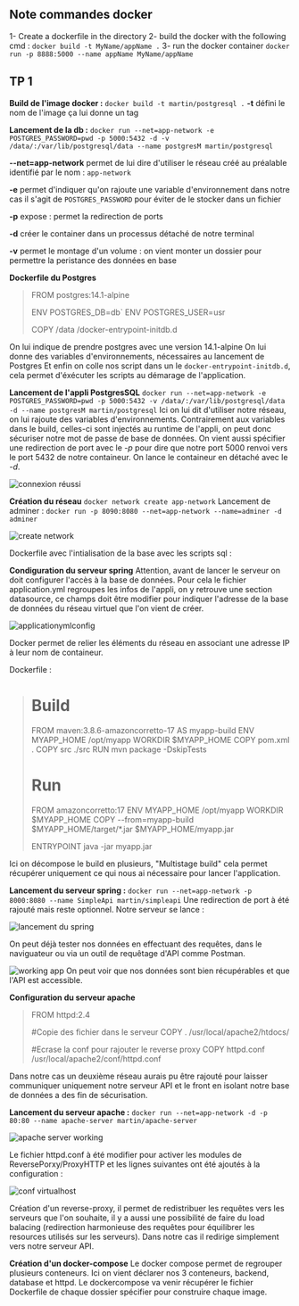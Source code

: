 
## Note commandes docker
1- Create a dockerfile in the directory
2- build the docker with the following cmd : `docker build -t MyName/appName .`
3- run the docker container `docker run -p 8888:5000 --name appName MyName/appName`


## TP 1
**Build de l'image docker :**
 `docker build -t martin/postgresql .`
**-t** défini le nom de l'image ça lui donne un tag
 
**Lancement de la db :**
 `docker run --net=app-network -e POSTGRES_PASSWORD=pwd -p 5000:5432 -d -v /data/:/var/lib/postgresql/data --name postgresM martin/postgresql`

**--net=app-network** permet de lui dire d'utiliser le réseau créé au préalable identifié par le nom : `app-network`

**-e** permet d'indiquer qu'on rajoute une variable d'environnement dans notre cas il s'agit de `POSTGRES_PASSWORD` pour éviter de le stocker dans un fichier

**-p** expose : permet la redirection de ports

**-d** créer le container dans un processus détaché de notre terminal 

**-v** permet le montage d'un volume : on vient monter un dossier pour permettre la peristance des données en base

**Dockerfile du Postgres**
> FROM postgres:14.1-alpine
> 
> ENV POSTGRES_DB=db` ENV POSTGRES_USER=usr
> 
> COPY /data /docker-entrypoint-initdb.d

On lui indique de prendre postgres avec une version 14.1-alpine
On lui donne des variables d'environnements, nécessaires au lancement de Postgres
Et enfin on colle nos script dans un le `docker-entrypoint-initdb.d`, cela permet d'éxécuter les scripts au démarage de l'application.

**Lancement de l'appli PostgresSQL**
`docker run --net=app-network -e POSTGRES_PASSWORD=pwd -p 5000:5432 -v /data/:/var/lib/postgresql/data -d --name postgresM martin/postgresql`
Ici on lui dit d'utiliser notre réseau, on lui rajoute des variables d'environnements. Contrairement aux variables dans le build, celles-ci sont injectés au runtime de l'appli, on peut donc sécuriser notre mot de passe de base de données.
On vient aussi spécifier une redirection de port avec le *-p* pour dire que notre port 5000 renvoi vers le port 5432 de notre containeur. On lance le containeur en détaché avec le *-d*.

![connexion réussi](https://user-images.githubusercontent.com/57757196/215780836-6c2e7a1e-d77c-42b9-b27f-4a3261f9bd28.png)

 **Création du réseau**
 `docker network create app-network`
 Lancement de adminer : `docker run -p 8090:8080 --net=app-network --name=adminer -d adminer`
 
 ![create network](https://user-images.githubusercontent.com/57757196/215780922-2d1bd423-1b6e-49f1-a200-7a8d2f5d7ff9.png)
 
Dockerfile avec l'intialisation de la base avec les scripts sql :

**Condiguration du serveur spring**
Attention, avant de lancer le serveur on doit configurer l'accès à la base de données. Pour cela le fichier application.yml regroupes les infos de l'appli, on y retrouve une section datasource, ce champs doit être modifier pour indiquer l'adresse de la base de données du réseau virtuel que l'on vient de créer.

![applicationymlconfig](https://user-images.githubusercontent.com/57757196/215781564-b2ac1eae-199e-4467-8d71-7cb3743b0ac2.png)

Docker permet de relier les éléments du réseau en associant une adresse IP à leur nom de containeur.

Dockerfile :
># Build
>FROM maven:3.8.6-amazoncorretto-17 AS myapp-build
>ENV MYAPP_HOME /opt/myapp
>WORKDIR $MYAPP_HOME
>COPY pom.xml .
>COPY src ./src
>RUN mvn package -DskipTests
>
># Run
>FROM amazoncorretto:17
>ENV MYAPP_HOME /opt/myapp
>WORKDIR $MYAPP_HOME
>COPY --from=myapp-build $MYAPP_HOME/target/*.jar $MYAPP_HOME/myapp.jar
>
>ENTRYPOINT java -jar myapp.jar

Ici on décompose le build en plusieurs, "Multistage build" cela permet récupérer uniquement ce qui nous ai nécessaire pour lancer l'application.

**Lancement du serveur spring :**
`docker run --net=app-network -p 8000:8080 --name SimpleApi martin/simpleapi`
Une redirection de port à été rajouté mais reste optionnel. Notre serveur se lance :

![lancement du spring](https://user-images.githubusercontent.com/57757196/215782794-3cc1863c-4618-4ab5-8732-a050502d0257.png)

On peut déjà tester nos données en effectuant des requêtes, dans le naviguateur ou via un outil de requêtage d'API comme Postman.

![working app](https://user-images.githubusercontent.com/57757196/215783022-07a54b37-9eb5-45d2-963e-cba37fdd9977.png)
On peut voir que nos données sont bien récupérables et que l'API est accessible.

**Configuration du serveur apache**

>FROM  httpd:2.4
>
>#Copie des fichier dans le serveur
>COPY  .  /usr/local/apache2/htdocs/
>
>#Ecrase la conf pour rajouter le reverse proxy
>COPY  httpd.conf  /usr/local/apache2/conf/httpd.conf

Dans notre cas un deuxième réseau aurais pu être rajouté pour laisser communiquer uniquement notre serveur API et le front en isolant notre base de données a des fin de sécurisation.

**Lancement du serveur apache :**
`docker run --net=app-network -d -p 80:80 --name apache-server martin/apache-server`

![apache server working](https://user-images.githubusercontent.com/57757196/215784147-4b922863-6f61-4b47-b11c-c082b1d29b73.png)

Le fichier httpd.conf à été modifier pour activer les modules de ReversePorxy/ProxyHTTP et les lignes suivantes ont été ajoutés à la configuration :

![conf virtualhost](https://user-images.githubusercontent.com/57757196/215783689-4dd024e7-5978-4148-9164-6094d164a61f.png)

Création d'un reverse-proxy, il permet de redistribuer les requêtes vers les serveurs que l'on souhaite, il y a aussi une possibilité de faire du load balacing (redirection harmonieuse des requêtes pour équilibrer les resources utilisés sur les serveurs). 
Dans notre cas il redirige simplement vers notre serveur API.

**Création d'un docker-compose**
Le docker compose permet de regrouper plusieurs conteneurs. Ici on vient déclarer nos 3 conteneurs, backend, database et httpd. Le dockercompose va venir récupérer le fichier Dockerfile de chaque dossier spécifier pour construire chaque image.
